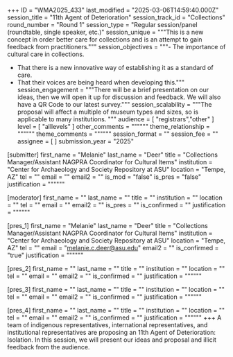 +++
ID = "WMA2025_433"
last_modified = "2025-03-06T14:59:40.000Z"
session_title = "11th Agent of Deterioration"
session_track_id = "Collections"
round_number = "Round 1"
session_type = "Regular session/panel (roundtable, single speaker, etc.)"
session_unique = """This is a new concept in order better care for collections and is an attempt to gain feedback from practitioners."""
session_objectives = """- The importance of cultural care in collections.
- That there is a new innovative way of establishing it as a standard of care.
- That their voices are being heard when developing this."""
session_engagement = """There will be a brief presentation on our ideas, then we will open it up for discussion and feedback. We will also have a QR Code to our latest survey."""
session_scalability = """The proposal will affect a multiple of museum types and sizes, so is applicable to many institutions.
"""
audience = [ "registrars","other" ]
level = [ "alllevels" ]
other_comments = """"""
theme_relationship = """"""
theme_comments = """"""
session_format = ""
session_fee = ""
assignee = [  ]
submission_year = "2025"

[submitter]
first_name = "Melanie"
last_name = "Deer"
title = "Collections Manager/Assistant NAGPRA Coordinator for Cultural Items"
institution = "Center for Archaeology and Society Repository at ASU"
location = "Tempe, AZ"
tel = ""
email = ""
email2 = ""
is_mod = "false"
is_pres = "false"
justification = """"""

[moderator]
first_name = ""
last_name = ""
title = ""
institution = ""
location = ""
tel = ""
email = ""
email2 = ""
is_pres = ""
is_confirmed = ""
justification = """"""

[pres_1]
first_name = "Melanie"
last_name = "Deer"
title = "Collections Manager/Assistant NAGPRA Coordinator for Cultural Items"
institution = "Center for Archaeology and Society Repository at ASU"
location = "Tempe, AZ"
tel = ""
email = "melanie.c.deer@asu.edu"
email2 = ""
is_confirmed = "true"
justification = """"""

[pres_2]
first_name = ""
last_name = ""
title = ""
institution = ""
location = ""
tel = ""
email = ""
email2 = ""
is_confirmed = ""
justification = """"""

[pres_3]
first_name = ""
last_name = ""
title = ""
institution = ""
location = ""
tel = ""
email = ""
email2 = ""
is_confirmed = ""
justification = """"""

[pres_4]
first_name = ""
last_name = ""
title = ""
institution = ""
location = ""
tel = ""
email = ""
email2 = ""
is_confirmed = ""
justification = """"""
+++
A team of indigenous representatives, international representatives, and institutional representatives are proposing an 11th Agent of Deterioration: Isolation. In this session, we will present our ideas and proposal and illicit feedback from the audience.
